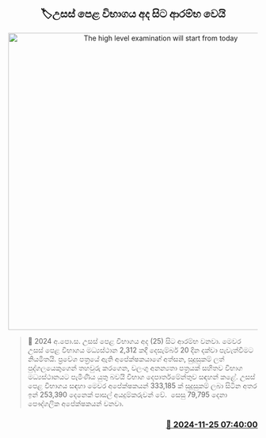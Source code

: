 <p align='center'><b><h2 align='center' title='The high level examination will start from today'>🏷උසස් පෙළ විභාගය අද සිට ආරම්භ වෙයි</h2></b></p>
<p align='center'><img src='https://helakuru.sgp1.cdn.digitaloceanspaces.com/esana/images/lib/al-exam-students[1].jpg' width='600' alt='The high level examination will start from today'></p>

>📝 2024 අ.පො.ස. උසස් පෙළ විභාගය අද (25) සිට ආරම්භ වනවා.
මෙවර උසස් පෙළ විභාගය මධ්‍යස්ථාන 2,312 කදී දෙසැම්බර් 20 දින දක්වා පැවැත්වීමට නියමිතයි.
ප්‍රවේශ පත්‍රයේ ඇති අපේක්ෂකයාගේ අත්සන, සුදුසුකම් ලත් පුද්ගලයෙකුගෙන් තහවුරු කරගෙන, වලංගු අනන්‍යතා පත්‍රයක් සහිතව විභාග මධ්‍යස්ථානයට පැමිණිය යුතු බවයි විභා​ග දෙපාර්තමේන්තුව සඳහන් කළේ.
උසස් පෙළ විභාගය සඳහා මෙවර අපේක්ෂකයන් 333,185 ක් සුදුසුකම් ලබා සිටින අතර ඉන් 253,390 දෙනෙක් පාසල් අයදුම්කරුවන් වේ. 
සෙසු 79,795 දෙනා පෞද්ගලික අපේක්ෂකයන් වනවා.


<h3 align='right'><a href='https://www.helakuru.lk/esana/p/105398/'>📅 2024-11-25 07:40:00</a></h3>
